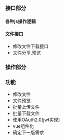 ### 接口部分
#### 各种js操作逻辑

#### 文件接口
* 修改文件下载接口
* 文件分享,预览

### 操作部分

### 功能
* 修改文件
* 文件预览
* 批量上传文件
* 批量下载文件
* 使用OAuth2.0(jwt实现)
* vue组件化
* 确定下一版需求
